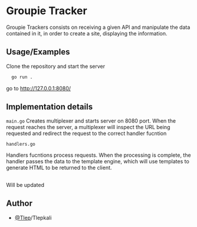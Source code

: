 
# Groupie Tracker

Groupie Trackers consists on receiving a given API and manipulate the data contained in it, in order to create a site, displaying the information.



## Usage/Examples

Clone the repository and start the server

```bash
  go run .
```

go to http://127.0.0.1:8080/


## Implementation details

`main.go` Creates multiplexer and starts server on 8080 port. When the request reaches the server, a multiplexer will inspect the URL being requested and redirect the request to the correct handler fucntion

`handlers.go`

Handlers fucntions process requests. When the processing is complete, the handler passes the data to the template engine, which will use templates to generate HTML to be returned to the client.

##
Will be updated

## Author

- [@Tlep](https://www.github.com)/Tlepkali

